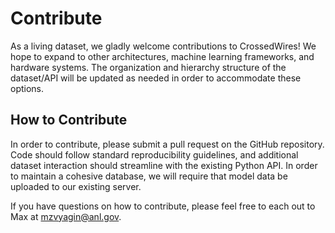 # Contribute

As a living dataset, we gladly welcome contributions to CrossedWires! We hope to
expand to other architectures, machine learning frameworks, and hardware systems.
The organization and hierarchy structure of the dataset/API will be updated as 
needed in order to accommodate these options.  

## How to Contribute

In order to contribute, please submit a pull request on the GitHub repository. 
Code should follow standard reproducibility guidelines, and additional dataset interaction
should streamline with the existing Python API. In order to maintain a cohesive 
database, we will require that model data be uploaded to our existing server.

If you have questions on how to contribute, please feel free to each out to Max
at <mzvyagin@anl.gov>. 

